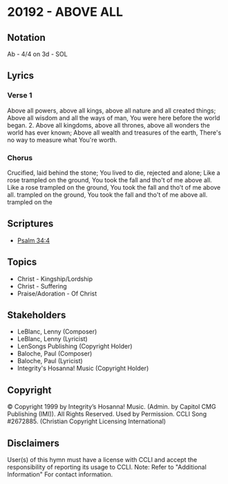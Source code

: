 # 20192 - ABOVE ALL

## Notation

Ab - 4/4 on 3d - SOL

## Lyrics

### Verse 1

Above all powers, above all kings, above all nature and all created things; Above all wisdom and all the ways of man, You were here before the world began. 2. Above all kingdoms, above all thrones, above all wonders the world has ever known;  Above all wealth and treasures of the earth, There's no way to measure what You're worth. 

### Chorus

Crucified, laid behind the stone; You lived to die, rejected and alone; Like a rose trampled on the ground, You took the fall and tho't of me above all. Like a rose trampled on the ground,  You took the fall and tho't of me above all. trampled on the ground, You took the fall and tho't of me above all. trampled on the 


## Scriptures

- [Psalm 34:4](https://www.biblegateway.com/passage/?search=Psalm%2034%3A4)

## Topics

- Christ - Kingship/Lordship
- Christ - Suffering
- Praise/Adoration - Of Christ

## Stakeholders

- LeBlanc, Lenny (Composer)
- LeBlanc, Lenny (Lyricist)
- LenSongs Publishing (Copyright Holder)
- Baloche, Paul (Composer)
- Baloche, Paul (Lyricist)
- Integrity's Hosanna! Music (Copyright Holder)

## Copyright

© Copyright 1999 by Integrity’s Hosanna! Music. (Admin. by Capitol CMG Publishing (IMI)). All Rights Reserved. Used by Permission. CCLI Song #2672885.
(Christian Copyright Licensing International)

## Disclaimers

User(s) of this hymn must have a license with CCLI and accept the responsibility of reporting its usage to CCLI.
Note: Refer to "Additional Information" For contact information.

